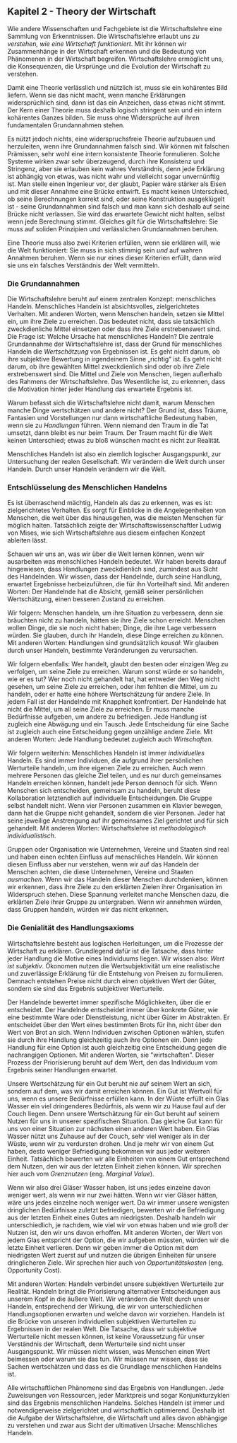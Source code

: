 ## Kapitel 2 - Theory der Wirtschaft

Wie andere Wissenschaften und Fachgebiete ist die Wirtschaftslehre eine Sammlung von Erkenntnissen. Die Wirtschaftslehre erlaubt uns *zu verstehen, wie eine Wirtschaft funktioniert*. Mit ihr können wir Zusammenhänge in der Wirtschaft erkennen und die Bedeutung von Phänomenen in der Wirtschaft begreifen. Wirtschaftslehre ermöglicht uns, die Konsequenzen, die Ursprünge und die Evolution der Wirtschaft zu verstehen.

Damit eine Theorie verlässlich und nützlich ist, muss sie ein kohärentes Bild liefern. Wenn sie das nicht macht, wenn manche Erklärungen widersprüchlich sind, dann ist das ein Anzeichen, dass etwas nicht stimmt. Der Kern einer Theorie muss deshalb logisch stringent sein und ein intern kohärentes Ganzes bilden. Sie muss ohne Widersprüche auf ihren fundamentalen Grundannahmen stehen.

Es nützt jedoch nichts, eine widerspruchsfreie Theorie aufzubauen und herzuleiten, wenn ihre Grundannahmen falsch sind. Wir können mit falschen Prämissen, sehr wohl eine intern konsistente Theorie formulieren. Solche Systeme wirken zwar sehr überzeugend, durch ihre Konsistenz und Stringenz, aber sie erlauben kein wahres Verständnis, denn jede Erklärung ist abhängig von etwas, was nicht wahr und vielleicht sogar unvernünftig ist. Man stelle einen Ingenieur vor, der glaubt, Papier wäre stärker als Eisen und mit dieser Annahme eine Brücke entwirft. Es macht keinen Unterschied, ob seine Berechnungen korrekt sind, oder seine Konstruktion ausgeklügelt ist - seine Grundannahmen sind falsch und man kann sich deshalb auf seine Brücke nicht verlassen. Sie wird das erwartete Gewicht nicht halten, selbst wenn jede Berechnung stimmt. Gleiches gilt für die Wirtschaftslehre: Sie muss auf soliden Prinzipien und verlässlichen Grundannahmen beruhen.

Eine Theorie muss also zwei Kriterien erfüllen, wenn sie erklären will, wie die Welt funktioniert: Sie muss in sich stimmig sein *und* auf wahren Annahmen beruhen. Wenn sie nur eines dieser Kriterien erfüllt, dann wird sie uns ein falsches Verständnis der Welt vermitteln.


### Die Grundannahmen

Die Wirtschaftslehre beruht auf einem zentralen Konzept: menschliches Handeln. Menschliches Handeln ist absichtsvolles, zielgerichtetes Verhalten. Mit anderen Worten, wenn Menschen handeln, setzen sie Mittel ein, um ihre Ziele zu erreichen. Das bedeutet nicht, dass sie tatsächlich zweckdienliche Mittel einsetzen oder dass ihre Ziele erstrebenswert sind. Die Frage ist: Welche Ursache hat menschliches Handeln? Die zentrale Grundannahme der Wirtschaftslehre ist, dass der Grund für menschliches Handeln die *Wertschätzung* von Ergebnissen ist. Es geht nicht darum, ob ihre subjektive Bewertung in irgendeinem Sinne „richtig“ ist. Es geht nicht darum, ob ihre gewählten Mittel zweckdienlich sind oder ob ihre Ziele erstrebenswert sind. Die Mittel und Ziele von Menschen, liegen außerhalb des Rahmens der Wirtschaftslehre. Das Wesentliche ist, zu erkennen, dass die Motivation hinter jeder Handlung das erwartete Ergebnis ist.

Warum befasst sich die Wirtschaftslehre nicht damit, warum Menschen manche Dinge wertschätzen und andere nicht? Der Grund ist, dass Träume, Fantasien und Vorstellungen nur dann wirtschaftliche Bedeutung haben, wenn sie zu *Handlungen* führen. Wenn niemand den Traum in die Tat umsetzt, dann bleibt es nur beim Traum. Der Traum macht für die Welt keinen Unterschied; etwas zu bloß wünschen macht es nicht zur Realität.

Menschliches Handeln ist also ein ziemlich logischer Ausgangspunkt, zur Untersuchung der realen Gesellschaft. Wir verändern die Welt durch unser Handeln. Durch unser Handeln verändern wir die Welt.


### Entschlüsselung des Menschlichen Handelns

Es ist überraschend mächtig, Handeln als das zu erkennen, was es ist: zielgerichtetes Verhalten. Es sorgt für Einblicke in die Angelegenheiten von Menschen, die weit über das hinausgehen, was die meisten Menschen für möglich halten. Tatsächlich zeigte der Wirtschaftswissenschaftler Ludwig von Mises, wie sich Wirtschaftslehre aus diesem einfachen Konzept ableiten lässt.

Schauen wir uns an, was wir über die Welt lernen können, wenn wir ausarbeiten was menschliches Handeln bedeutet. Wir haben bereits darauf hingewiesen, dass Handlungen zweckdienlich sind, zumindest aus Sicht des Handelnden. Wir wissen, dass der Handelnde, durch seine Handlung, erwartet Ergebnisse herbeizuführen, die für ihn Vorteilhaft sind. Mit anderen Worten: Der Handelnde hat die Absicht, gemäß seiner persönlichen Wertschätzung, einen besseren Zustand zu erreichen.

Wir folgern: Menschen handeln, um ihre Situation zu verbessern, denn sie bräuchten nicht zu handeln, hätten sie ihre Ziele schon erreicht. Menschen wollen Dinge, die sie noch nicht haben; Dinge, die ihre Lage verbessern würden. Sie glauben, durch ihr Handeln, diese Dinge erreichen zu können. Mit anderen Worten: Handlungen sind grundsätzlich *kausal*: Wir glauben durch unser Handeln, bestimmte Veränderungen zu verursachen.

Wir folgern ebenfalls: Wer handelt, glaubt den besten oder einzigen Weg zu verfolgen, um seine Ziele zu erreichen. Warum sonst würde er so handeln, wie er es tut? Wer noch nicht gehandelt hat, hat entweder den Weg nicht gesehen, um seine Ziele zu erreichen, oder ihm fehlten die Mittel, um zu handeln, oder er hatte eine höhere Wertschätzung für andere Ziele. In jedem Fall ist der Handelnde mit Knappheit konfrontiert. Der Handelnde hat nicht die Mittel, um all seine Ziele zu erreichen. Er muss manche Bedürfnisse aufgeben, um andere zu befriedigen. Jede Handlung ist zugleich eine Abwägung und ein Tausch. Jede Entscheidung für eine Sache ist zugleich auch eine Entscheidung gegen unzählige andere Ziele. Mit anderen Worten: Jede Handlung bedeutet zugleich auch *Wirtschaften*.

Wir folgern weiterhin: Menschliches Handeln ist immer *individuelles* Handeln. Es sind immer Individuen, die aufgrund ihrer persönlichen Werturteile handeln, um ihre eigenen Ziele zu erreichen. Auch wenn mehrere Personen das gleiche Ziel teilen, und es nur durch gemeinsames Handeln erreichen können, handelt jede Person dennoch für sich. Wenn Menschen sich entscheiden, gemeinsam zu handeln, beruht diese Kollaboration letztendlich auf individuelle Entscheidungen. Die Gruppe selbst handelt nicht. Wenn vier Personen zusammen ein Klavier bewegen, dann hat die Gruppe nicht gehandelt, sondern die vier Personen. Jeder hat seine jeweilige Anstrengung auf ihr gemeinsames Ziel gerichtet und für sich gehandelt. Mit anderen Worten: Wirtschaftslehre ist *methodologisch individualistisch*.

Gruppen oder Organisation wie Unternehmen, Vereine und Staaten sind real und haben einen echten Einfluss auf menschliches Handeln. Wir können diesen Einfluss aber nur verstehen, wenn wir auf das Handeln der Menschen achten, die diese Unternehmen, Vereine und Staaten *ausmachen*. Wenn wir das Handeln dieser Menschen durchdenken, können wir erkennen, dass ihre Ziele zu den erklärten Zielen ihrer Organisation im Widerspruch stehen. Diese Spannung verleitet manche Menschen dazu, die erklärten Ziele ihrer Gruppe zu untergraben. Wenn wir annehmen würden, dass Gruppen handeln, würden wir das nicht erkennen.


### Die Genialität des Handlungsaxioms

Wirtschaftslehre besteht aus logischen Herleitungen, um die Prozesse der Wirtschaft zu erklären. Grundlegend dafür ist die Tatsache, dass hinter jeder Handlung die Motive eines Individuums liegen. Wir wissen also: *Wert ist subjektiv*. Ökonomen nutzen die Wertsubjektivität um eine realistische und zuverlässige Erklärung für die Entstehung von Preisen zu formulieren. Demnach entstehen Preise nicht durch einen objektiven Wert der Güter, sondern sie sind das Ergebnis subjektiver Werturteile.

Der Handelnde bewertet immer spezifische Möglichkeiten, über die er entscheidet. Der Handelnde entscheidet immer über konkrete Güter, wie eine bestimmte Ware oder Dienstleistung, nicht über Güter im Abstrakten. Er entscheidet über den Wert eines bestimmten Brots für ihn, nicht über den Wert von Brot an sich. Wenn Individuen zwischen Optionen wählen, stufen sie durch ihre Handlung gleichzeitig auch ihre Optionen ein. Denn jede Handlung für eine Option ist auch gleichzeitig eine Entscheidung gegen die nachrangigen Optionen. Mit anderen Worten, sie "wirtschaften". Dieser Prozess der Priorisierung beruht auf dem Wert, den das Individuum vom Ergebnis seiner Handlungen erwartet.

Unsere Wertschätzung für ein Gut beruht nie auf seinem Wert an sich, sondern auf dem, was wir damit erreichen können. Ein Gut ist Wertvoll für uns, wenn es unsere Bedürfnisse erfüllen kann. In der Wüste erfüllt ein Glas Wasser ein viel dringenderes Bedürfnis, als wenn wir zu Hause faul auf der Couch liegen. Denn unsere Wertschätzung für ein Gut beruht auf seinem Nutzen für uns in unserer spezifischen Situation. Das gleiche Gut kann für uns von einer Situation zur nächsten einen anderen Wert haben. Ein Glas Wasser nützt uns Zuhause auf der Couch, sehr viel weniger als in der Wüste, wenn wir zu verdursten drohen. Und je mehr wir von einem Gut haben, desto weniger Befriedigung bekommen wir aus jeder weiteren Einheit. Tatsächlich bewerten wir alle Einheiten von einem Gut entsprechend dem Nutzen, den wir aus der letzten Einheit ziehen können. Wir sprechen hier auch vom *Grenznutzen* (eng. *Marginal Value*).

Wenn wir also drei Gläser Wasser haben, ist uns jedes einzelne davon weniger wert, als wenn wir nur zwei hätten. Wenn wir vier Gläser hätten, wäre uns jedes einzelne noch weniger wert. Da wir immer unsere wenigsten dringlichen Bedürfnisse zuletzt befriedigen, bewerten wir die Befriedigung aus der letzten Einheit eines Gutes am niedrigsten. Deshalb handeln wir unterschiedlich, je nachdem, wie viel wir von etwas haben und wie groß der Nutzen ist, den wir uns davon erhoffen. Mit anderen Worten, der Wert von jedem Glas entspricht der Option, die wir aufgeben müssten, würden wir die letzte Einheit verlieren. Denn wir geben immer die Option mit dem niedrigsten Wert zuerst auf und nutzen die übrigen Einheiten für unsere dringlicheren Ziele. Wir sprechen hier auch von *Opportunitätskosten* (eng. Opportunity Cost).

Mit anderen Worten: Handeln verbindet unsere subjektiven Werturteile zur Realität. Handeln bringt die Priorisierung alternativer Entscheidungen aus unserem Kopf in die äußere Welt. Wir verändern die Welt durch unser Handeln, entsprechend der Wirkung, die wir von unterschiedlichen Handlungsoptionen erwarten und welche davon wir vorziehen. Handeln ist die Brücke von unseren individuellen subjektiven Werturteilen zu Ergebnissen in der realen Welt. Die Tatsache, dass wir subjektive Werturteile nicht messen können, ist keine Voraussetzung für unser Verständnis der Wirtschaft, denn Werturteile sind nicht unser Ausgangspunkt. Wir müssen nicht wissen, was Menschen einen Wert beimessen oder warum sie das tun. Wir müssen nur wissen, dass sie Sachen wertschätzen und dass es die Grundlage menschlichen Handelns ist.

Alle wirtschaftlichen Phänomene sind das Ergebnis von Handlungen. Jede Zuweisungen von Ressourcen, jeder Marktpreis und sogar Konjunkturzyklen sind das Ergebnis menschlichen Handelns. Solches Handeln ist immer und notwendigerweise zielgerichtet und wirtschaftlich optimierend. Deshalb ist die Aufgabe der Wirtschaftslehre, die Wirtschaft und alles davon abhängige zu verstehen und zwar aus Sicht der ultimativen Ursache: Menschliches Handeln.
